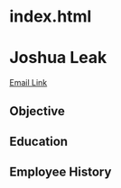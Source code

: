 # index.html

<h1>Joshua Leak</h1>

<a href="mailto:jlleak348@my.pittcc.edu">Email Link</a>

<h2>Objective</h2>

<h2>Education</h2>

<h2>Employee History</h2>


